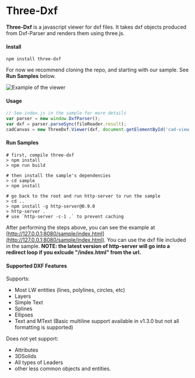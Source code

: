
# Three-Dxf

**Three-Dxf** is a javascript viewer for dxf files. It takes dxf objects produced from Dxf-Parser and renders them using
 three.js.

#### Install
```
npm install three-dxf
```

For now we recommend cloning the repo, and starting with our sample. See **Run Samples** below.

![Example of the viewer](https://github.com/gdsestimating/three-dxf/blob/screenshots/screenshots/three-dxf-screenshot.png?raw=true "What the sample looks like")

#### Usage
```javascript
// See index.js in the sample for more details
var parser = new window.DxfParser();
var dxf = parser.parseSync(fileReader.result);
cadCanvas = new ThreeDxf.Viewer(dxf, document.getElementById('cad-view'), 400, 400);
```

#### Run Samples
```
# first, compile three-dxf
> npm install
> npm run build

# then install the sample's dependencies
> cd sample
> npm install

# go back to the root and run http-server to run the sample
> cd ..
> npm install -g http-server@0.9.0
> http-server .
# use `http-server -c-1 .` to prevent caching
```

After performing the steps above, you can see the example at [http://127.0.0.1:8080/sample/index.html](http://127.0.0.1:8080/sample/index.html). You can use the dxf file included in the sample. **NOTE: the latest version of http-server will go into a redirect loop if you exlcude "/index.html" from the url.**


#### Supported DXF Features
Supports:
* Most LW entities (lines, polylines, circles, etc)
* Layers
* Simple Text
* Splines
* Ellipses
* Text and MText (Basic multiline support available in v1.3.0 but not all formatting is supported)
 
Does not yet support:
* Attributes
* 3DSolids
* All types of Leaders
* other less common objects and entities.

